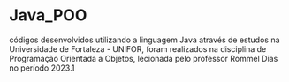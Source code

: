 # Java_POO
códigos desenvolvidos utilizando a linguagem Java através de estudos na Universidade de Fortaleza - UNIFOR, foram realizados na disciplina de Programação Orientada a Objetos, lecionada pelo professor Rommel Dias no período 2023.1
